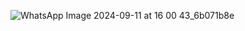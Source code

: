 ![WhatsApp Image 2024-09-11 at 16 00 43_6b071b8e](https://github.com/user-attachments/assets/8e456e71-63e9-46df-8424-d3e8e34a4787)
